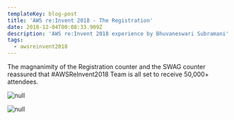 ```yaml
---
templateKey: blog-post
title: 'AWS re:Invent 2018 - The Registration'
date: 2018-12-04T00:08:33.909Z
description: 'AWS re:Invent 2018 experience by Bhuvaneswari Subramani'
tags:
  - awsreinvent2018
---
```

The magnanimity of the Registration counter and the SWAG counter reassured that #AWSReInvent2018 Team is all set to receive 50,000+ attendees.

![null](/img/registration.png)

![null](/img/registration_2.png)
